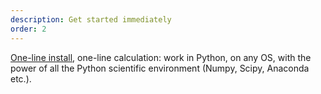 ```yaml
---
description: Get started immediately
order: 2
---
```

[One-line install](https://radis.readthedocs.io/en/latest/#getting-started), one-line calculation: work in Python, on any OS, with the power of all the Python scientific environment (Numpy, Scipy, Anaconda etc.).
